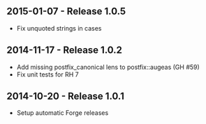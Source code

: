 ## 2015-01-07 - Release 1.0.5

- Fix unquoted strings in cases

## 2014-11-17 - Release 1.0.2

- Add missing postfix_canonical lens to postfix::augeas (GH #59)
- Fix unit tests for RH 7

## 2014-10-20 - Release 1.0.1

- Setup automatic Forge releases
